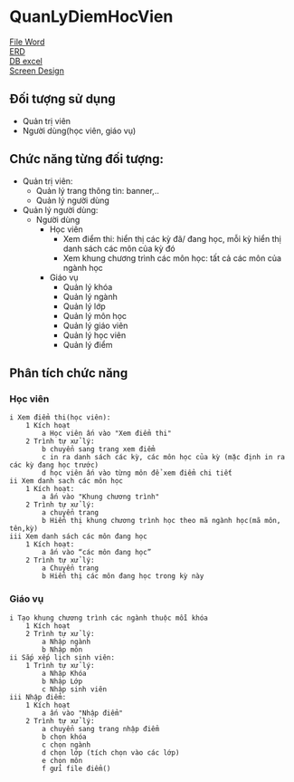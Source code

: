 # QuanLyDiemHocVien

[File Word](https://docs.google.com/document/d/1FWBwxTRQcKIhyut788_8H98YSkzhseFZWgXEImOc9ag/edit?usp=sharing)
<br />
[ERD](https://drive.google.com/file/d/188AwsRL-o4Ny8g720pagM5M7IZxW-cQs/view?usp=sharing)
<br />
[DB excel](https://docs.google.com/spreadsheets/d/1kTHIvvO7qAOM1ewBwm4xIt-Lw5qrV4MLJZrOLwpO1zs/edit?usp=sharing)
<br />
[Screen Design](https://docs.google.com/document/d/1kMuL-SwigOroLj4ZWz4r7XcYx6ssXW0VQoYw-XgpLvE/edit?usp=sharing)



## Đối tượng sử dụng 
- Quản trị viên
- Người dùng(học viên, giáo vụ)
## Chức năng từng đối tượng:
- Quản trị viên:
	+ Quản lý trang thông tin: banner,..
	+ Quản lý người dùng
- Quản lý người dùng:
	+ Người dùng
		- Học viên
			+ Xem điểm thi: hiển thị các kỳ đã/ đang học, mỗi kỳ hiển thị danh sách các môn của kỳ đó
			+ Xem khung chương trình các môn học: tất cả các môn của ngành học
		- Giáo vụ
		    + Quản lý khóa
		    + Quản lý ngành
		    + Quản lý lớp
		    + Quản lý môn học
		    + Quản lý giáo viên
		    + Quản lý học viên
		    + Quản lý điểm
## Phân tích chức năng
### Học viên
    i Xem điểm thi(học viên):
		1 Kích hoạt
		    a Học viên ấn vào "Xem điểm thi"
		2 Trình tự xử lý:
		    b chuyển sang trang xem điểm
			c in ra danh sách các kỳ, các môn học của kỳ (mặc định in ra các kỳ đang học trước)
			d học viên ấn vào từng môn để xem điểm chi tiết 
	ii Xem danh sach các môn học
		1 Kích hoạt: 
            a ấn vào "Khung chương trình"
        2 Trình tự xử lý:
		   	a chuyển trang
			b Hiển thị khung chương trình học theo mã ngành học(mã môn, tên,kỳ)
    iii Xem danh sách các môn đang học 
        1 Kích hoạt: 
            a ấn vào “các môn đang học”
        2 Trình tự xử lý:
            a Chuyển trang
            b Hiển thị các môn đang học trong kỳ này

### Giáo vụ
    i Tạo khung chương trình các ngành thuộc mỗi khóa
        1 Kích hoạt
        2 Trình tự xử lý:
            a Nhập ngành
            b Nhập môn
    ii Sắp xếp lịch sinh viên:
        1 Trình tự xử lý:
            a Nhập Khóa
            b Nhập Lớp
            c Nhập sinh viên
    iii Nhập điểm:
		1 Kích hoạt
		    a ấn vào "Nhập điểm"
		2 Trình tự xử lý:
            a chuyển sang trang nhập điểm
            b chọn khóa
            c chọn ngành
            d chọn lớp (tích chọn vào các lớp)
            e chọn môn 
            f gửi file điểm()
